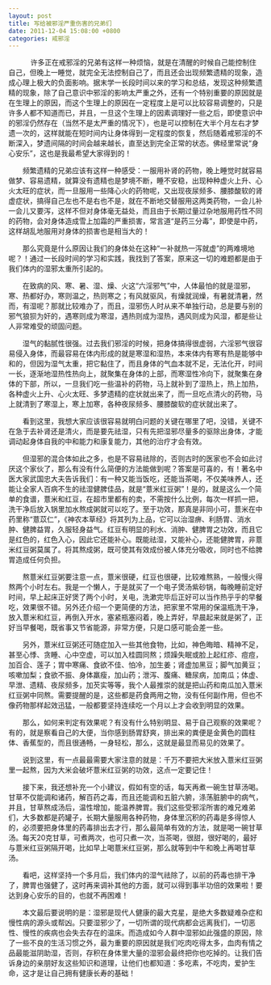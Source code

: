 ```yaml
---
layout: post
title: 写给被邪淫严重伤害的兄弟们
date: 2011-12-04 15:08:00 +0800
categories: 戒邪淫
---
```


　　    许多正在戒邪淫的兄弟有这样一种烦恼，就是在清醒的时候自己能控制住自己，但晚上一睡觉，就完全无法控制自己了，而且还会出现频繁遗精的现象，造成心理上极大的负面影响。据末学一长段时间以来的学习和总结，发现这种频繁遗精的现象，除了自己意识中邪淫的影响太严重之外，还有一个特别重要的原因就是在生理上的原因，而这个生理上的原因在一定程度上是可以比较容易调整的，只是许多人都不知道而已，并且，一旦这个生理上的因素调理好一些之后，即使意识中的邪淫仍然存在（当然不是太严重的情况下），也是可以控制在大半个月左右才梦遗一次的，这样就能在短时间内让身体得到一定程度的恢复，然后随着戒邪淫的不断深入，梦遗间隔的时间会越来越长，直至达到完全正常的状态。佛经里常说“身心安乐”，这也是我最希望大家得到的！
　　频繁遗精的兄弟应该有这样一种感受：一服用补肾的药物，晚上睡觉时就容易做梦、容易遗精，就算没有遗精也是梦境不断，睡不安稳，出现种种虚火上升、心火太旺的症状，而一旦服用一些降心火的药物呢，又出现夜尿频多、腰膝酸软的肾虚症状，搞得自己左也不是右也不是，就在不断地交替服用这两类药物，一会儿补一会儿又要泻，这样不但对身体毫无益处，而且由于长期过量过杂地服用药性不同的药物，会对身体造成雪上加霜的严重损害，常言道“是药三分毒”，即使是中药，这样胡乱地服用对身体的损害也是相当大的！
　　那么究竟是什么原因让我们的身体处在这种“一补就热一泻就虚”的两难境地呢？！通过一长段时间的学习和实践，我找到了答案，原来这一切的难题都是由于我们体内的湿邪太重所引起的。
　　在致病的风、寒、暑、湿、燥、火这“六淫邪气”中，人体最怕的就是湿邪，寒、热都好办，寒则温之，热则寒之；有风就驱风，有燥就润燥，有暑就清暑，然而，有湿呢？那就比较难办了，而且，湿邪伤人时从来不单独行动，总是要与别的邪气狼狈为奸的，遇寒则成为寒湿，遇热则成为湿热，遇风则成为风湿，都是些让人非常难受的顽固问题。
　　湿气的黏腻性很强。过去我们邪淫的时候，把身体搞得很虚弱，六淫邪气很容易侵入身体，而最容易在体内形成的就是寒湿和湿热，本来体内有寒有热是能够中和的，但因为湿气太重，把它黏住了，而且身体的气血本就不足，无法化开，时间一长，逐渐地湿热性热向上，就聚集在身体的上部，而寒湿性冷向下，就聚集在身体的下部，所以，一旦我们吃一些温补的药物，马上就补到了湿热上，热上加热，各种虚火上升、心火太旺、多梦遗精的症状就出来了，而一旦吃点清火的药物，马上就清到了寒湿上，寒上加寒，各种夜尿频多、腰膝酸软的症状就出来了。
　　看到这里，我想大家应该很容易就明白问题的关键在哪里了吧，没错，关键不在急于去补肾还是清火，而是要先祛湿，只有先把湿邪尽量多的驱除出身体，才能调动起身体自我的中和能力和康复能力，其他的治疗才会有效。
　　但湿邪的混合体如此之多，也是不容易祛除的，否则古时的医家也不会如此讨厌这个家伙了，那么有没有什么简便的方法能做到呢？答案是可喜的，有！著名中医大家武国忠大夫告诉我们：有一种又能当饭吃，还能当茶喝，不仅美味养人，还能让全家人百病不生的祛湿健脾佳品，就是“薏米红豆粥”！是的，就是这么一个简单的食谱，薏米和红豆，在超市里都有的卖，不需按什么比例，每次一样抓一把，洗干净后放入锅里加水熬成粥就可以吃了。至于功效，那真是非同小可，薏米在中药里称“薏苡仁”，《神农本草经》将其列为上品，它可以治湿痹、利肠胃、消水肿、健脾益胃，久服轻身益气。红豆有明显的利水、消肿、健脾胃之功效，而且它是红色的，红色入心，因此它还能补心。既能祛湿，又能补心，还能健脾胃，非薏米红豆粥莫属了。将其熬成粥，既可使其有效成份被人体充分吸收，同时也不给脾胃造成任何负担。
　　熬薏米红豆粥要注意一点，薏米很硬，红豆也很硬，比较难熬熟，一般慢火得熬两个小时左右。我是一个懒人，于是就买了一个电子煲汤紫砂锅，每晚睡前定好时间，早上起床正好煲了两个小时，关电，洗漱完毕后正好可以当作热乎乎的早餐吃，效果很不错。另外还介绍一个更简便的方法，把家里不常用的保温瓶洗干净，放入薏米和红豆，再倒入开水，塞紧瓶塞闷着，晚上弄好，早晨起来就是粥了，正好当早餐喝，既省事又节省能源，非常方便，只是口感可能会差一些。
　　另外，薏米红豆粥还可随症加入一些其他食物，比如，神色晦暗、精神不足，甚至心悸、贪睡、心中空虚，可以加入桂圆同熬；烦躁失眠或脸上起红疹、痘痘，加百合、莲子；胃中寒痛、食欲不佳、怕冷，加生姜；肾虚加黑豆；脚气加黄豆；咳嗽加梨；食欲不振、身体羸瘦，加山药；泄泻、腹痛、糖尿病，加南瓜；体虚、早泄、遗精、夜尿频多，加芡实等等，我个人最推崇的就是把山药和南瓜加入薏米红豆粥中同熬。需要提醒的是，这些都是药食两用之物，没有任何副作用，但也不像药物那样起效迅猛，一般都要坚持连续吃一个月以上才会收到明显的效果。
　　那么，如何来判定有效果呢？有没有什么特别明显、易于自己观察的效果呢？有的，就是察看自己的大便，当你感到肠胃舒爽，排出来的粪便是金黄色的圆柱体、香蕉型的，而且很通畅，一身轻松，那么，这就是最显而易见的效果了。
　　说到这里，有一点最最需要大家注意的就是：千万不要把大米放入薏米红豆粥里一起熬，因为大米会破坏薏米红豆粥的功效，这点一定要记住！
　　接下来，我还想补充一个小建议，假如有空的话，每天再煮一碗生甘草汤喝。甘草不仅能调和诸药，解百药之毒，而且还能调和五脏六腑，涤荡脏腑中的病气，并且，甘草熬成汤后，温性增加，能温养脾胃。我们这些受邪淫所害的难兄难弟们，大多数都是药罐子，长期大量服用各种药物，身体里沉积的药毒是多得惊人的，必须要把身体里的药毒排出去才行，那么最简单有效的方法，就是喝一碗甘草汤。每天20克甘草，可煮两次，也可只煮一次，当茶喝，很甜，很好喝的，最好与薏米红豆粥隔开喝，比如早上喝薏米红豆粥，那么就等到中午和晚上再喝甘草汤。
　　看吧，这样坚持一个多月后，我们体内的湿气祛除了，以前的药毒也排干净了，脾胃也强健了，这时再来调补其他的方面，就可以得到事半功倍的效果啦！要达到身心安乐的目的，也就不再困难！
　　本文最后要说明的是：湿邪是现代人健康的最大克星，是绝大多数疑难杂症和慢性病的源头或帮凶。只要湿邪少了，一切所谓的现代病都会远离我们，一切恶性、慢性的疾病也会失去存在的温床。而造成如今人群中湿邪如此强盛的原因，除了一些不良的生活习惯之外，最为重要的原因就是我们吃肉吃得太多，血肉有情之品最能滋阴助湿，否则，存积在身体里大量的湿邪会最终把你也吃掉的。让我们告诉身边的亲朋好友这些知识和道理，让他们也都知道：多吃素，不吃肉，爱护生命，这才是让自己拥有健康长寿的基础！